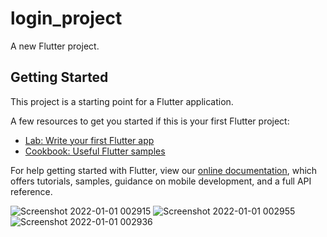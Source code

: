 # login_project

A new Flutter project.

## Getting Started

This project is a starting point for a Flutter application.

A few resources to get you started if this is your first Flutter project:

- [Lab: Write your first Flutter app](https://flutter.dev/docs/get-started/codelab)
- [Cookbook: Useful Flutter samples](https://flutter.dev/docs/cookbook)

For help getting started with Flutter, view our
[online documentation](https://flutter.dev/docs), which offers tutorials,
samples, guidance on mobile development, and a full API reference.





![Screenshot 2022-01-01 002915](https://user-images.githubusercontent.com/92775948/147835569-6bbec0d7-de23-46c5-815a-1feb90561301.png)
![Screenshot 2022-01-01 002955](https://user-images.githubusercontent.com/92775948/147835577-44176641-ec5a-4bb2-a889-b75f1d9c95a9.png)
![Screenshot 2022-01-01 002936](https://user-images.githubusercontent.com/92775948/147835580-3e2d7c4e-fd50-441a-976e-a38fb8d2455d.png)

